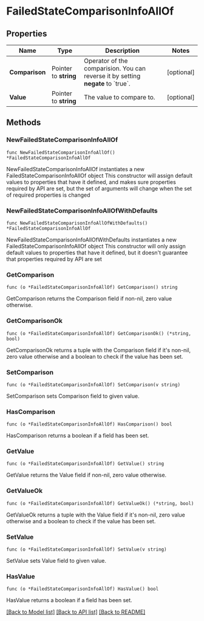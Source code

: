 # FailedStateComparisonInfoAllOf

## Properties

Name | Type | Description | Notes
------------ | ------------- | ------------- | -------------
**Comparison** | Pointer to **string** | Operator of the comparision. You can reverse it by setting **negate** to &#x60;true&#x60;. | [optional] 
**Value** | Pointer to **string** | The value to compare to. | [optional] 

## Methods

### NewFailedStateComparisonInfoAllOf

`func NewFailedStateComparisonInfoAllOf() *FailedStateComparisonInfoAllOf`

NewFailedStateComparisonInfoAllOf instantiates a new FailedStateComparisonInfoAllOf object
This constructor will assign default values to properties that have it defined,
and makes sure properties required by API are set, but the set of arguments
will change when the set of required properties is changed

### NewFailedStateComparisonInfoAllOfWithDefaults

`func NewFailedStateComparisonInfoAllOfWithDefaults() *FailedStateComparisonInfoAllOf`

NewFailedStateComparisonInfoAllOfWithDefaults instantiates a new FailedStateComparisonInfoAllOf object
This constructor will only assign default values to properties that have it defined,
but it doesn't guarantee that properties required by API are set

### GetComparison

`func (o *FailedStateComparisonInfoAllOf) GetComparison() string`

GetComparison returns the Comparison field if non-nil, zero value otherwise.

### GetComparisonOk

`func (o *FailedStateComparisonInfoAllOf) GetComparisonOk() (*string, bool)`

GetComparisonOk returns a tuple with the Comparison field if it's non-nil, zero value otherwise
and a boolean to check if the value has been set.

### SetComparison

`func (o *FailedStateComparisonInfoAllOf) SetComparison(v string)`

SetComparison sets Comparison field to given value.

### HasComparison

`func (o *FailedStateComparisonInfoAllOf) HasComparison() bool`

HasComparison returns a boolean if a field has been set.

### GetValue

`func (o *FailedStateComparisonInfoAllOf) GetValue() string`

GetValue returns the Value field if non-nil, zero value otherwise.

### GetValueOk

`func (o *FailedStateComparisonInfoAllOf) GetValueOk() (*string, bool)`

GetValueOk returns a tuple with the Value field if it's non-nil, zero value otherwise
and a boolean to check if the value has been set.

### SetValue

`func (o *FailedStateComparisonInfoAllOf) SetValue(v string)`

SetValue sets Value field to given value.

### HasValue

`func (o *FailedStateComparisonInfoAllOf) HasValue() bool`

HasValue returns a boolean if a field has been set.


[[Back to Model list]](../README.md#documentation-for-models) [[Back to API list]](../README.md#documentation-for-api-endpoints) [[Back to README]](../README.md)


